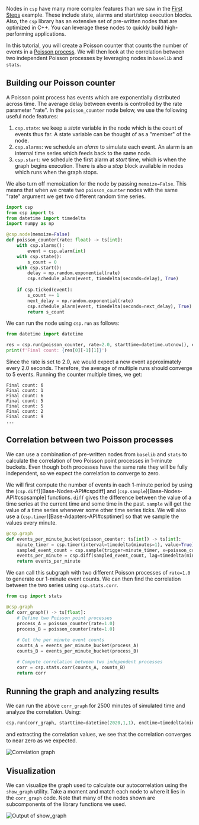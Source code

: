 Nodes in `csp` have many more complex features than we saw in the [First Steps](first-steps) example. These include state, alarms and start/stop execution blocks. Also, the `csp` library has an extensive set of pre-written nodes that are optimized in C++. You can leverage these nodes to quickly build high-performing applications.

In this tutorial, you will create a Poisson counter that counts the number of events in a [Poisson process](https://en.wikipedia.org/wiki/Poisson_point_process). We will then look at the correlation between two independent Poisson processes by leveraging nodes in `baselib` and `stats`.

## Building our Poisson counter

A Poisson point process has events which are exponentially distributed across time. The average delay between events is controlled by the rate parameter "rate". In the `poisson_counter` node below, we use the following useful node features:

1. `csp.state`: we keep a *state* variable in the node which is the count of events thus far. A state variable can be thought of as a "member" of the node.
1. `csp.alarms`: we schedule an *alarm* to simulate each event. An alarm is an internal time series which feeds back to the same node.
1. `csp.start`: we schedule the first alarm at *start* time, which is when the graph begins execution. There is also a *stop* block available in nodes which runs when the graph stops.

We also turn off memoization for the node by passing `memoize=False`. This means that when we create two `poisson_counter` nodes with the same "rate" argument we get two different random time series.

```python
import csp
from csp import ts
from datetime import timedelta
import numpy as np

@csp.node(memoize=False)
def poisson_counter(rate: float) -> ts[int]:
    with csp.alarms():
        event = csp.alarm(int)
    with csp.state():
        s_count = 0
    with csp.start():
        delay = np.random.exponential(rate)
        csp.schedule_alarm(event, timedelta(seconds=delay), True)
        
    if csp.ticked(event):
        s_count += 1
        next_delay = np.random.exponential(rate)
        csp.schedule_alarm(event, timedelta(seconds=next_delay), True)
        return s_count
```

We can run the node using `csp.run` as follows:

```python
from datetime import datetime

res = csp.run(poisson_counter, rate=2.0, starttime=datetime.utcnow(), endtime=timedelta(seconds=10), realtime=False)
print(f'Final count: {res[0][-1][1]}')
```

Since the rate is set to 2.0, we would expect a new event approximately every 2.0 seconds. Therefore, the average of multiple runs should converge to 5 events. Running the counter multiple times, we get:

```raw
Final count: 6
Final count: 1
Final count: 6
Final count: 5
Final count: 5
Final count: 2
Final count: 9
...
```

## Correlation between two Poisson processes

We can use a combination of pre-written nodes from `baselib` and `stats` to calculate the correlation of two Poisson point processes in 1-minute buckets. Even though both processes have the same rate they will be fully independent, so we expect the correlation to converge to zero.

We will first compute the number of events in each 1-minute period by using the (`csp.diff`)\[Base-Nodes-API#cspdiff\] and (`csp.sample`)\[Base-Nodes-API#cspsample\] functions. `diff` gives the difference between the value of a time series at the current time and some time in the past. `sample` will get the value of a time series whenever some other time series ticks. We will also use a (`csp.timer`)\[Base-Adapters-API#csptimer\] so that we sample the values every minute.

```python
@csp.graph
def events_per_minute_bucket(poisson_counter: ts[int]) -> ts[int]:
    minute_timer = csp.timer(interval=timedelta(minutes=1), value=True)
    sampled_event_count = csp.sample(trigger=minute_timer, x=poisson_counter)
    events_per_minute = csp.diff(sampled_event_count, lag=timedelta(minutes=1))
    return events_per_minute
```

We can call this subgraph with two different Poisson processes of `rate=1.0` to generate our 1-minute event counts. We can then find the correlation between the two series using `csp.stats.corr`.

```python
from csp import stats

@csp.graph
def corr_graph() -> ts[float]:
    # Define two Poisson point processes
    process_A = poisson_counter(rate=1.0)
    process_B = poisson_counter(rate=1.0)
   
    # Get the per minute event counts
    counts_A = events_per_minute_bucket(process_A)
    counts_B = events_per_minute_bucket(process_B)

    # Compute correlation between two independent processes
    corr = csp.stats.corr(counts_A, counts_B)
    return corr
```

## Running the graph and analyzing results

We can run the above `corr_graph` for 2500 minutes of simulated time and analyze the correlation. Using:

```python
csp.run(corr_graph, starttime=datetime(2020,1,1), endtime=timedelta(minutes=2500), realtime=False)
```

and extracting the correlation values, we see that the correlation converges to near zero as we expected.

![Correlation graph](images/corr-trend.png)

## Visualization

We can visualize the graph used to calculate our autocorrelation using the `show_graph` utility. Take a moment and match each node to where it lies in the `corr_graph` code. Note that many of the nodes shown are subcomponents of the library functions we used.

![Output of show_graph](images/corr-graph.png)
